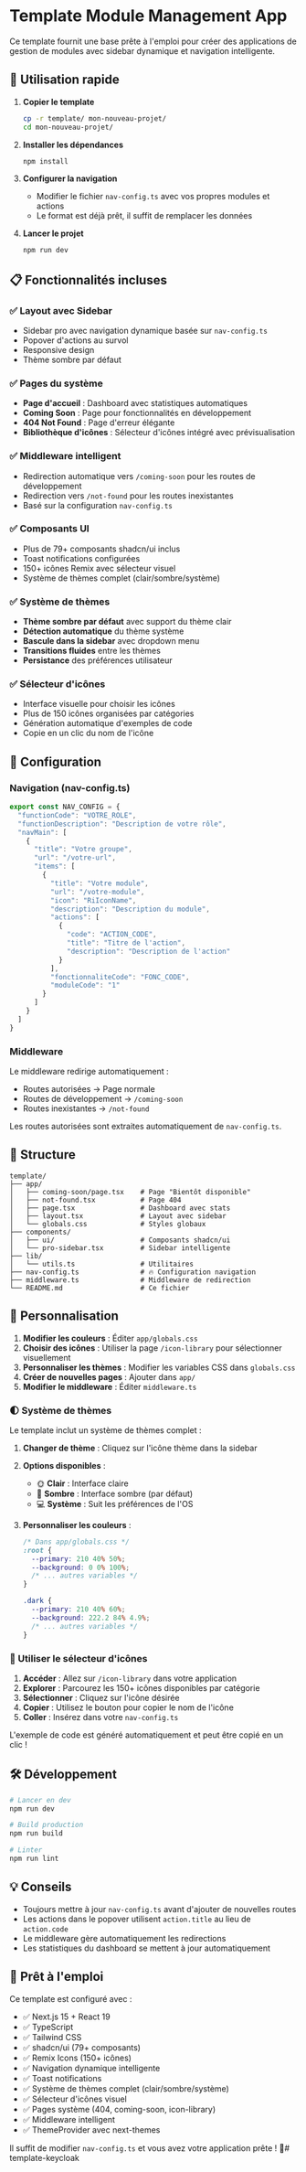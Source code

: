 # Template Module Management App

Ce template fournit une base prête à l'emploi pour créer des applications de gestion de modules avec sidebar dynamique et navigation intelligente.

## 🚀 Utilisation rapide

1. **Copier le template**
   ```bash
   cp -r template/ mon-nouveau-projet/
   cd mon-nouveau-projet/
   ```

2. **Installer les dépendances**
   ```bash
   npm install
   ```

3. **Configurer la navigation**
   - Modifier le fichier `nav-config.ts` avec vos propres modules et actions
   - Le format est déjà prêt, il suffit de remplacer les données

4. **Lancer le projet**
   ```bash
   npm run dev
   ```

## 📋 Fonctionnalités incluses

### ✅ Layout avec Sidebar
- Sidebar pro avec navigation dynamique basée sur `nav-config.ts`
- Popover d'actions au survol
- Responsive design
- Thème sombre par défaut

### ✅ Pages du système
- **Page d'accueil** : Dashboard avec statistiques automatiques
- **Coming Soon** : Page pour fonctionnalités en développement
- **404 Not Found** : Page d'erreur élégante
- **Bibliothèque d'icônes** : Sélecteur d'icônes intégré avec prévisualisation

### ✅ Middleware intelligent
- Redirection automatique vers `/coming-soon` pour les routes de développement
- Redirection vers `/not-found` pour les routes inexistantes
- Basé sur la configuration `nav-config.ts`

### ✅ Composants UI
- Plus de 79+ composants shadcn/ui inclus
- Toast notifications configurées
- 150+ icônes Remix avec sélecteur visuel
- Système de thèmes complet (clair/sombre/système)

### ✅ Système de thèmes
- **Thème sombre par défaut** avec support du thème clair
- **Détection automatique** du thème système
- **Bascule dans la sidebar** avec dropdown menu
- **Transitions fluides** entre les thèmes
- **Persistance** des préférences utilisateur

### ✅ Sélecteur d'icônes
- Interface visuelle pour choisir les icônes
- Plus de 150 icônes organisées par catégories
- Génération automatique d'exemples de code
- Copie en un clic du nom de l'icône

## 🔧 Configuration

### Navigation (nav-config.ts)

```typescript
export const NAV_CONFIG = {
  "functionCode": "VOTRE_ROLE",
  "functionDescription": "Description de votre rôle",
  "navMain": [
    {
      "title": "Votre groupe",
      "url": "/votre-url",
      "items": [
        {
          "title": "Votre module",
          "url": "/votre-module",
          "icon": "RiIconName",
          "description": "Description du module",
          "actions": [
            {
              "code": "ACTION_CODE",
              "title": "Titre de l'action",
              "description": "Description de l'action"
            }
          ],
          "fonctionnaliteCode": "FONC_CODE",
          "moduleCode": "1"
        }
      ]
    }
  ]
}
```

### Middleware

Le middleware redirige automatiquement :
- Routes autorisées → Page normale
- Routes de développement → `/coming-soon`
- Routes inexistantes → `/not-found`

Les routes autorisées sont extraites automatiquement de `nav-config.ts`.

## 📁 Structure

```
template/
├── app/
│   ├── coming-soon/page.tsx    # Page "Bientôt disponible"
│   ├── not-found.tsx           # Page 404
│   ├── page.tsx                # Dashboard avec stats
│   ├── layout.tsx              # Layout avec sidebar
│   └── globals.css             # Styles globaux
├── components/
│   ├── ui/                     # Composants shadcn/ui
│   └── pro-sidebar.tsx         # Sidebar intelligente
├── lib/
│   └── utils.ts                # Utilitaires
├── nav-config.ts               # 🔥 Configuration navigation
├── middleware.ts               # Middleware de redirection
└── README.md                   # Ce fichier
```

## 🎨 Personnalisation

1. **Modifier les couleurs** : Éditer `app/globals.css`
2. **Choisir des icônes** : Utiliser la page `/icon-library` pour sélectionner visuellement
3. **Personnaliser les thèmes** : Modifier les variables CSS dans `globals.css`
4. **Créer de nouvelles pages** : Ajouter dans `app/`
5. **Modifier le middleware** : Éditer `middleware.ts`

### 🌓 Système de thèmes

Le template inclut un système de thèmes complet :

1. **Changer de thème** : Cliquez sur l'icône thème dans la sidebar
2. **Options disponibles** :
   - 🌞 **Clair** : Interface claire
   - 🌙 **Sombre** : Interface sombre (par défaut)
   - 💻 **Système** : Suit les préférences de l'OS

3. **Personnaliser les couleurs** :
   ```css
   /* Dans app/globals.css */
   :root {
     --primary: 210 40% 50%;
     --background: 0 0% 100%;
     /* ... autres variables */
   }

   .dark {
     --primary: 210 40% 60%;
     --background: 222.2 84% 4.9%;
     /* ... autres variables */
   }
   ```

### 🎯 Utiliser le sélecteur d'icônes

1. **Accéder** : Allez sur `/icon-library` dans votre application
2. **Explorer** : Parcourez les 150+ icônes disponibles par catégorie
3. **Sélectionner** : Cliquez sur l'icône désirée
4. **Copier** : Utilisez le bouton pour copier le nom de l'icône
5. **Coller** : Insérez dans votre `nav-config.ts`

L'exemple de code est généré automatiquement et peut être copié en un clic !

## 🛠 Développement

```bash
# Lancer en dev
npm run dev

# Build production
npm run build

# Linter
npm run lint
```

## 💡 Conseils

- Toujours mettre à jour `nav-config.ts` avant d'ajouter de nouvelles routes
- Les actions dans le popover utilisent `action.title` au lieu de `action.code`
- Le middleware gère automatiquement les redirections
- Les statistiques du dashboard se mettent à jour automatiquement

## 🎯 Prêt à l'emploi

Ce template est configuré avec :
- ✅ Next.js 15 + React 19
- ✅ TypeScript
- ✅ Tailwind CSS
- ✅ shadcn/ui (79+ composants)
- ✅ Remix Icons (150+ icônes)
- ✅ Navigation dynamique intelligente
- ✅ Toast notifications
- ✅ Système de thèmes complet (clair/sombre/système)
- ✅ Sélecteur d'icônes visuel
- ✅ Pages système (404, coming-soon, icon-library)
- ✅ Middleware intelligent
- ✅ ThemeProvider avec next-themes

Il suffit de modifier `nav-config.ts` et vous avez votre application prête ! 🚀#   t e m p l a t e - k e y c l o a k  
 